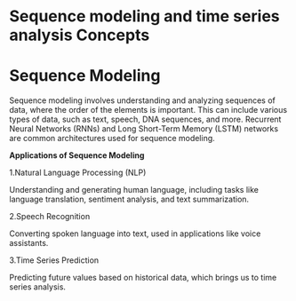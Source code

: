 # Sequence modeling and time series analysis Concepts

# **Sequence Modeling**

Sequence modeling involves understanding and analyzing sequences of data, where the order of the elements is important. This can include various types of data, such as text, speech, DNA sequences, and more. Recurrent Neural Networks (RNNs) and Long Short-Term Memory (LSTM) networks are common architectures used for sequence modeling.

**Applications of Sequence Modeling**

1.Natural Language Processing (NLP)

Understanding and generating human language, including tasks like language translation, sentiment analysis, and text summarization.

2.Speech Recognition

Converting spoken language into text, used in applications like voice assistants.

3.Time Series Prediction

Predicting future values based on historical data, which brings us to time series analysis.
